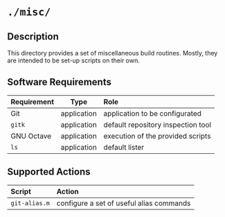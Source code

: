 <!------------------------------------------------------------------------------
--
-- Copyright (C) 2022 Kevin Matthes
--
-- This program is free software; you can redistribute it and/or modify
-- it under the terms of the GNU General Public License as published by
-- the Free Software Foundation; either version 2 of the License, or
-- (at your option) any later version.
--
-- This program is distributed in the hope that it will be useful,
-- but WITHOUT ANY WARRANTY; without even the implied warranty of
-- MERCHANTABILITY or FITNESS FOR A PARTICULAR PURPOSE.  See the
-- GNU General Public License for more details.
--
-- You should have received a copy of the GNU General Public License along
-- with this program; if not, write to the Free Software Foundation, Inc.,
-- 51 Franklin Street, Fifth Floor, Boston, MA 02110-1301 USA.
--
----
--
--  FILE
--      README.md
--
--  BRIEF
--      Important information regarding this project.
--
--  AUTHOR
--      Kevin Matthes
--
--  COPYRIGHT
--      (C) 2022 Kevin Matthes.
--      This file is licensed GPL 2 as of June 1991.
--
--  DATE
--      2022
--
--  NOTE
--      See `LICENSE' for full license.
--
------------------------------------------------------------------------------->

# `./misc/`

## Description

This directory provides a set of miscellaneous build routines.  Mostly, they are
intended to be set-up scripts on their own.

## Software Requirements

| Requirement       | Type          | Role                                  |
|:------------------|:-------------:|:--------------------------------------|
| Git               | application   | application to be configurated        |
| `gitk`            | application   | default repository inspection tool    |
| GNU Octave        | application   | execution of the provided scripts     |
| `ls`              | application   | default lister                        |

## Supported Actions

| Script        | Action                                        |
|:--------------|:----------------------------------------------|
| `git-alias.m` | configure a set of useful alias commands      |

<!----------------------------------------------------------------------------->
